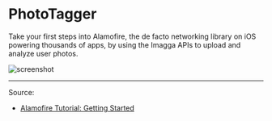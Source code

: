 # PhotoTagger

Take your first steps into Alamofire, the de facto networking library on iOS powering thousands of apps, by using the Imagga APIs to upload and analyze user photos.

![screenshot](https://koenig-media.raywenderlich.com/uploads/2016/12/Alamofire-feature.png)

---

Source:

- [Alamofire Tutorial: Getting Started](https://www.raywenderlich.com/35-alamofire-tutorial-getting-started)
